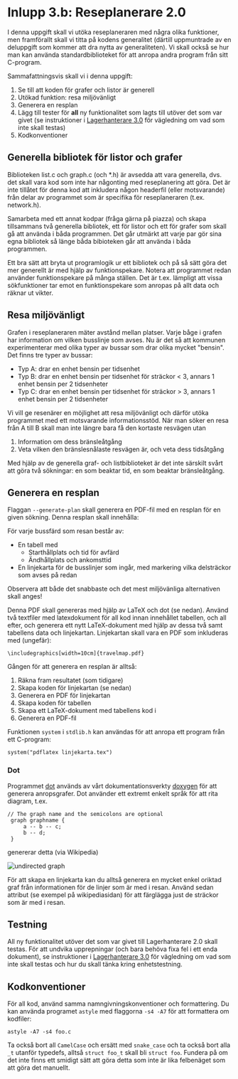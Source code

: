 # Inlupp 3.b: Reseplanerare 2.0

I denna uppgift skall vi utöka reseplaneraren med några olika
funktioner, men framförallt skall vi titta på kodens generalitet
(därtill uppmuntrade av en deluppgift som kommer att dra nytta av
generaliteten). Vi skall också se hur man kan använda
standardbiblioteket för att anropa andra program från sitt
C-program.

Sammafattningsvis skall vi i denna uppgift:

1. Se till att koden för grafer och listor är generell
2. Utökad funktion: resa miljövänligt
3. Generera en resplan
4. Lägg till tester för **all** ny funktionalitet som lagts till utöver det som var givet (se instruktioner i [Lagerhanterare 3.0](../lagerhanterare3.0/README.md) för vägledning om vad som inte skall testas)
5. Kodkonventioner


## Generella bibliotek för listor och grafer

Biblioteken list.c och graph.c (och *.h) är avsedda att vara
generella, dvs. det skall vara kod som inte har någonting med
reseplanering att göra. Det är inte tillåtet för denna kod att
inkludera någon headerfil (eller motsvarande) från delar av
programmet som är specifika för reseplaneraren (t.ex. network.h).

Samarbeta med ett annat kodpar (fråga gärna på piazza) och skapa
tillsammans två generella bibliotek, ett för listor och ett för
grafer som skall gå att använda i båda programmen. Det går utmärkt
att varje par gör sina egna bibliotek så länge båda bibioteken går
att använda i båda programmen.

Ett bra sätt att bryta ut programlogik ur ett bibliotek och på så
sätt göra det mer generellt är med hjälp av funktionspekare.
Notera att programmet redan använder funktionspekare på många
ställen. Det är t.ex. lämpligt att vissa sökfunktioner tar emot en
funktionspekare som anropas på allt data och räknar ut vikter. 


## Resa miljövänligt

Grafen i reseplaneraren mäter avstånd mellan platser. Varje båge i
grafen har information om vilken busslinje som avses. Nu är det så
att kommunen experimenterar med olika typer av bussar som drar
olika mycket "bensin". Det finns tre typer av bussar:

- Typ A: drar en enhet bensin per tidsenhet
- Typ B: drar en enhet bensin per tidsenhet för sträckor < 3, annars 1 enhet bensin per 2 tidsenheter
- Typ C: drar en enhet bensin per tidsenhet för sträckor > 3, annars 1 enhet bensin per 2 tidsenheter

Vi vill ge resenärer en möjlighet att resa miljövänligt och därför
utöka programmet med ett motsvarande informationsstöd. När man
söker en resa från A till B skall man inte längre bara få den
kortaste resvägen utan

1. Information om dess bränsleåtgång
2. Veta vilken den bränslesnålaste resvägen är, och veta dess tidsåtgång

Med hjälp av de generella graf- och listbiblioteket är det inte
särskilt svårt att göra två sökningar: en som beaktar tid, en som
beaktar bränsleåtgång.


## Generera en resplan

Flaggan `--generate-plan` skall generera en PDF-fil med en resplan
för en given sökning. Denna resplan skall innehålla:

För varje bussfärd som resan består av:

- En tabell med 
  * Starthållplats och tid för avfärd
  * Ändhållplats och ankomsttid
- En linjekarta för de busslinjer som ingår, med markering vilka delsträckor som avses på redan

Observera att både det snabbaste och det mest miljövänliga
alternativen skall anges!

Denna PDF skall genereras med hjälp av LaTeX och dot (se nedan).
Använd två textfiler med latexdokument för all kod innan
innehållet tabellen, och all efter, och generera ett nytt
LaTeX-dokument med hjälp av dessa två samt tabellens data
och linjekartan. Linjekartan skall vara en PDF som inkluderas
med (ungefär):

```
\includegraphics[width=10cm]{travelmap.pdf}
```

Gången för att generera en resplan är alltså:

1. Räkna fram resultatet (som tidigare)
2. Skapa koden för linjekartan (se nedan)
3. Generera en PDF för linjekartan
4. Skapa koden för tabellen
5. Skapa ett LaTeX-dokument med tabellens kod i
6. Generera en PDF-fil

Funktionen `system` i `stdlib.h` kan användas för att anropa ett
program från ett C-program:

```
system("pdflatex linjekarta.tex")
```

### Dot

Programmet
[dot](https://en.wikipedia.org/wiki/DOT_(graph_description_language))
används av vårt dokumentationsverkty
[doxygen](http://www.stack.nl/~dimitri/doxygen/) för att generera
anropsgrafer. Dot använder ett extremt enkelt språk för att rita diagram, t.ex.

```
// The graph name and the semicolons are optional
 graph graphname {
     a -- b -- c;
     b -- d;
 }
```

genererar detta (via Wikipedia)

![undirected graph](https://upload.wikimedia.org/wikipedia/commons/thumb/3/39/DotLanguageUndirected.svg/440px-DotLanguageUndirected.svg.png)

För att skapa en linjekarta kan du alltså generera en mycket enkel
oriktad graf från informationen för de linjer som är med i resan.
Använd sedan attribut (se exempel på wikipediasidan) för att
färglägga just de sträckor som är med i resan.


## Testning

All ny funktionalitet utöver det som var givet till Lagerhanterare
2.0 skall testas. För att undvika upprepningar (och bara behöva
fixa fel i ett enda dokument), se instruktioner i
[Lagerhanterare 3.0](../lagerhanterare3.0/README.md) för
vägledning om vad som inte skall testas och hur du skall tänka
kring enhetstestning.


## Kodkonventioner

För all kod, använd samma namngivningskonventioner och
formattering. Du kan använda programet `astyle` med flaggorna `-s4
-A7` för att formattera om kodfiler:

```
astyle -A7 -s4 foo.c 
```

Ta också bort all `CamelCase` och ersätt med `snake_case` och ta
också bort alla `_t` utanför typedefs, alltså `struct foo_t` skall
bli `struct foo`. Fundera på om det inte finns ett smidigt sätt
att göra detta som inte är lika felbenäget som att göra det
manuellt.


